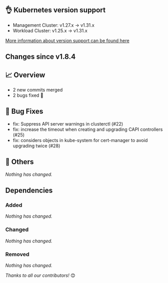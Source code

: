 ## 👌 Kubernetes version support

- Management Cluster: v1.27.x -> v1.31.x
- Workload Cluster: v1.25.x -> v1.31.x

[More information about version support can be found here](https://cluster-api.sigs.k8s.io/reference/versions.html)

## Changes since v1.8.4
## :chart_with_upwards_trend: Overview
- 2 new commits merged
- 2 bugs fixed 🐛

## :bug: Bug Fixes
- fix: Suppress API server warnings in clusterctl (#22)
- fix: increase the timeout when creating and upgrading CAPI controllers (#25)
- fix: considers objects in kube-system for cert-manager to avoid upgrading twice (#28)

## :seedling: Others
_Nothing has changed._

## Dependencies

### Added
_Nothing has changed._

### Changed
_Nothing has changed._

### Removed
_Nothing has changed._

_Thanks to all our contributors!_ 😊

